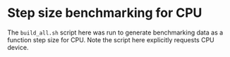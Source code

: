 # Step size benchmarking for CPU

The `build_all.sh` script here was run to generate benchmarking data as a function step size for CPU. Note the script here explicitly requests CPU device.